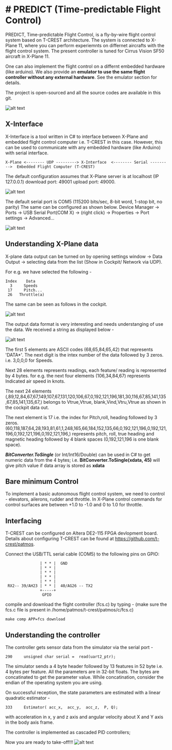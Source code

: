# # PREDICT (Time-predictable Flight Control)

PREDICT, Time-predictable Flight Control, is a fly-by-wire flight control system based on T-CREST architecture.
The system is connected to X-Plane 11, where you can perform experiemnts on differnet aircrafts with the flight control system. 
The present controller is tuned for Cirrus Vision SF50 aircraft in X-Plane 11. 

One can also implement the flight control on a differnt embedded hardware (like arduino). We also provide an **emulator to use the same flight controller without any external hardware**. See the emulator section for details.

The project is open-sourced and all the source codes are available in this git. 

![alt text](https://github.com/AAUAutomationAndControl/PREDICT/blob/master/Screenat18_54%20(2).png)



## X-Interface 

X-Interface is a tool written in C# to interface between X-Plane and embedded flight control computer i.e. T-CREST in this case. However, this can be used to communicate with any embedded hardware (like Arduino) with serial interface. 

```
X-Plane <-------- UDP ---------> X-Interface  <-------- Serial --------->  Embedded Flight Computer (T-CREST)  

```
The default configuration assumes that X-Plane server is at localhost (IP 127.0.0.1) download port: 49001 upload port: 49000. 

![alt text](https://github.com/shibarchi/TiFCon/blob/master/X_plane_settings.PNG)

The default serial port is COM5 (115200 bits/sec, 8-bit word, 1-stop bit, no parity) 
The same can be configured as shown below. Device Manager -> Ports -> USB Serial Port(COM X) -> (right click) -> Properties -> Port settings -> Advanced...

![alt text](https://github.com/shibarchi/TiFCon/blob/master/COM_port.PNG)


## Understanding X-Plane data

X-plane data output can be turned on by opening settings window -> Data Output -> selecting data from the list (Show in Cockpit/ Network via UDP).

For e.g. we have selected the following -

```
Index    Data
  3     Speeds
 17     Pitch...
 26   Throttle(a)
```

The same can be seen as follows in the cockpit.

![alt text](https://github.com/shibarchi/TiFCon/blob/master/cockpit_data.PNG)

The output data format is very interesting and needs understanging of use the data.
We received a string as displayed below - 

![alt text](https://github.com/shibarchi/TiFCon/blob/master/dataread.PNG)

The first 5 elements are ASCII codes (68,65,84,65,42) that represents 'DATA*'.
The next digit is the intex number of the data followed by 3 zeros. i.e. 3,0,0,0 for Speeds.

Next 28 elements represents readings, each feature/ reading is represented by 4 bytes. 
for e.g. the next four elements (106,34,84,67) represents Indicated air speed in knots.

The next 24 elements (,89,12,84,67,67,149,107,67,131,120,106,67,0,192,121,196,181,30,116,67,85,141,135,67,85,141,135,67,) belongs to Vtrue,Vtrue, blank,Vind,Vtru,Vtrue as shown in the cockpit data out. 

The next element is 17 i.e. the index for Pitch,roll, heading followed by 3 zeros. (60,118,187,64,28,193,81,61,1,248,165,66,184,152,135,66,0,192,121,196,0,192,121,196,0,192,121,196,0,192,121,196,) represents pitch, roll, true heading and magnetic heading followed by 4 blank spaces (0,192,121,196 is one blank space).

***BitConverter.ToSingle*** (or Int/Int16/Double) can be used in C# to get numeric data from the 4 bytes; 
i.e. **BitConverter.ToSingle(xdata, 45)** will give pitch value if data array is stored as **xdata**


## Bare minimum Control 

To implement a basic autonomous flight control system, we need to control - elevators, ailerons, rudder and throttle. 
In X-Plane control commands for control surfaces are between +1.0 to -1.0 and 0 to 1.0 for throttle. 

## Interfacing
T-CREST can be configured on Altera DE2-115 FPGA devlopment board. Details about configuring T-CREST can be found at https://github.com/t-crest/patmos.

Connect the USB/TTL serial cable (COM5) to the following pins on GPIO:
```
               | * * |  GND
               | * * |
               | * * |
               | * * |
               | * * |  
 RX2-- 39/AH23 | * * |  40/AG26 -- TX2
               +-----+
                GPIO
```
compile and download the flight controller (fcs.c) by typing - 
(make sure the fcs.c file is present in /home/patmos/t-crest/patmos/c/fcs.c)
```
make comp APP=fcs download
```
## Understanding the controller

The controller gets sensor data from the simulator via the serial port -

```
290     unsigned char serial =  read(uart2_ptr);
```
The simulator sends a 4 byte header followed by 13 features in 52 byte i.e. 4 bytes per feature. All the parameters are 
in 32-bit floats. The bytes are concatinated to get the parameter value. While concatination, consider the endian of the operating system you are using.  

On successful reception, the state parameters are estimated with a linear quadratic estimator -  
```
333     Estimator( acc_x,  acc_y,  acc_z,  P, Q);
```
with acceleration in x, y and z axis and angular velocity about X and Y axis in the body axis frame. 

The controller is implemented as cascaded PID controllers;

Now you are ready to take-off!!!
![alt text](https://github.com/AAUAutomationAndControl/PREDICT/blob/master/Sim%20(2).png)
